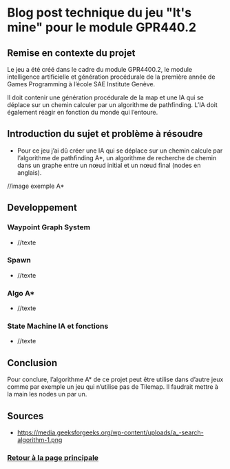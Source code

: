 # Blog post technique du jeu "It's mine" pour le module GPR440.2

## Remise en contexte du projet
Le jeu a été créé dans le cadre du module GPR4400.2, le module intelligence artificielle et génération procédurale de la première année de Games Programming à l’école SAE Institute Genève.

Il doit contenir une génération procédurale de la map et une IA qui se déplace sur un chemin calculer par un algorithme de pathfinding. L’IA doit également réagir en fonction du monde qui l’entoure.
 
## Introduction du sujet et problème à résoudre
* Pour ce jeu j’ai dû créer une IA qui se déplace sur un chemin calcule par l’algorithme de pathfinding A*, un algorithme de recherche de chemin dans un graphe entre un nœud initial et un nœud final (nodes en anglais).

//image exemple A*

## Developpement
### Waypoint Graph System
* //texte

### Spawn
* //texte

### Algo A*
* //texte

### State Machine IA et fonctions
* //texte

## Conclusion
 Pour conclure, l’algorithme A* de ce projet peut être utilise dans d’autre jeux comme par exemple un jeu qui n’utilise pas de Tilemap. Il faudrait mettre à la main les nodes un par un.

## Sources
* https://media.geeksforgeeks.org/wp-content/uploads/a_-search-algorithm-1.png


### [Retour à la page principale](https://worgaros.github.io/)
